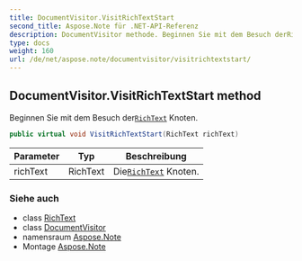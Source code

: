 ```yaml
---
title: DocumentVisitor.VisitRichTextStart
second_title: Aspose.Note für .NET-API-Referenz
description: DocumentVisitor methode. Beginnen Sie mit dem Besuch derRichText Knoten.
type: docs
weight: 160
url: /de/net/aspose.note/documentvisitor/visitrichtextstart/
---
```

## DocumentVisitor.VisitRichTextStart method

Beginnen Sie mit dem Besuch der[`RichText`](../../richtext/) Knoten.

```csharp
public virtual void VisitRichTextStart(RichText richText)
```

| Parameter | Typ | Beschreibung |
| --- | --- | --- |
| richText | RichText | Die[`RichText`](../../richtext/) Knoten. |

### Siehe auch

* class [RichText](../../richtext/)
* class [DocumentVisitor](../)
* namensraum [Aspose.Note](../../documentvisitor/)
* Montage [Aspose.Note](../../../)


